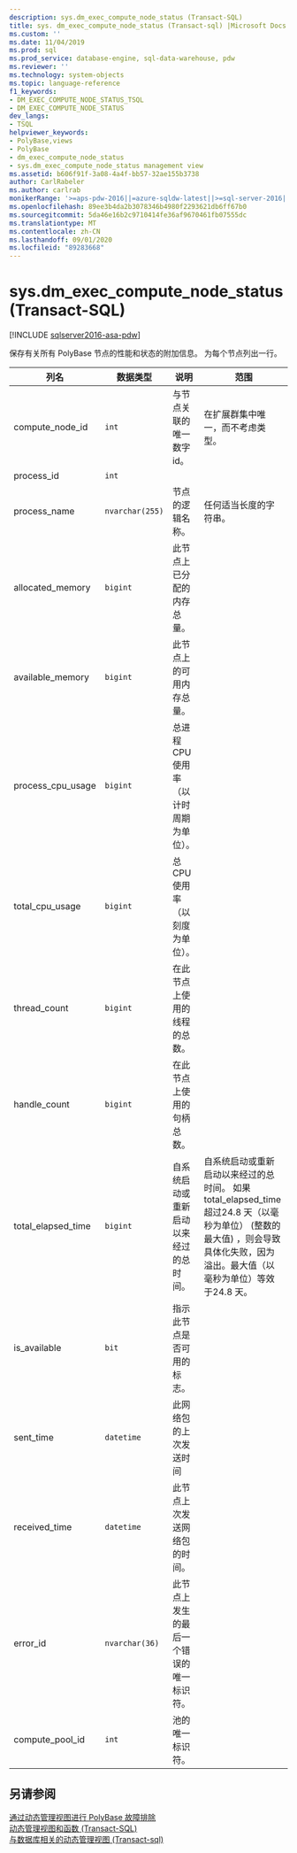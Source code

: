 ```yaml
---
description: sys.dm_exec_compute_node_status (Transact-SQL)
title: sys. dm_exec_compute_node_status (Transact-sql) |Microsoft Docs
ms.custom: ''
ms.date: 11/04/2019
ms.prod: sql
ms.prod_service: database-engine, sql-data-warehouse, pdw
ms.reviewer: ''
ms.technology: system-objects
ms.topic: language-reference
f1_keywords:
- DM_EXEC_COMPUTE_NODE_STATUS_TSQL
- DM_EXEC_COMPUTE_NODE_STATUS
dev_langs:
- TSQL
helpviewer_keywords:
- PolyBase,views
- PolyBase
- dm_exec_compute_node_status
- sys.dm_exec_compute_node_status management view
ms.assetid: b606f91f-3a08-4a4f-bb57-32ae155b3738
author: CarlRabeler
ms.author: carlrab
monikerRange: '>=aps-pdw-2016||=azure-sqldw-latest||>=sql-server-2016||=sqlallproducts-allversions||>=sql-server-linux-2017||=azuresqldb-mi-current'
ms.openlocfilehash: 89ee3b4da2b3078346b4980f2293621db6ff67b0
ms.sourcegitcommit: 5da46e16b2c9710414fe36af9670461fb07555dc
ms.translationtype: MT
ms.contentlocale: zh-CN
ms.lasthandoff: 09/01/2020
ms.locfileid: "89283668"
---
```

# <a name="sysdm_exec_compute_node_status-transact-sql"></a>sys.dm_exec_compute_node_status (Transact-SQL)
[!INCLUDE [sqlserver2016-asa-pdw](../../includes/applies-to-version/sqlserver2016-asa-pdw.md)]

  保存有关所有 PolyBase 节点的性能和状态的附加信息。 为每个节点列出一行。  
  
|列名|数据类型|说明|范围|  
|-----------------|---------------|-----------------|-----------|  
|compute_node_id|`int`|与节点关联的唯一数字 id。|在扩展群集中唯一，而不考虑类型。|  
|process_id|`int`|||  
|process_name|`nvarchar(255)`|节点的逻辑名称。|任何适当长度的字符串。|  
|allocated_memory|`bigint`|此节点上已分配的内存总量。||  
|available_memory|`bigint`|此节点上的可用内存总量。||  
|process_cpu_usage|`bigint`|总进程 CPU 使用率（以计时周期为单位）。||  
|total_cpu_usage|`bigint`|总 CPU 使用率（以刻度为单位）。||  
|thread_count|`bigint`|在此节点上使用的线程的总数。||  
|handle_count|`bigint`|在此节点上使用的句柄总数。||  
|total_elapsed_time|`bigint`|自系统启动或重新启动以来经过的总时间。|自系统启动或重新启动以来经过的总时间。 如果 total_elapsed_time 超过24.8 天（以毫秒为单位） (整数的最大值) ，则会导致具体化失败，因为溢出。最大值（以毫秒为单位）等效于24.8 天。|  
|is_available|`bit`|指示此节点是否可用的标志。||  
|sent_time|`datetime`|此网络包的上次发送时间||  
|received_time|`datetime`|此节点上次发送网络包的时间。||  
|error_id|`nvarchar(36)`|此节点上发生的最后一个错误的唯一标识符。||
|compute_pool_id|`int`|池的唯一标识符。|

## <a name="see-also"></a>另请参阅  
 [通过动态管理视图进行 PolyBase 故障排除](https://msdn.microsoft.com/library/ce9078b7-a750-4f47-b23e-90b83b783d80)   
 [动态管理视图和函数 (Transact-SQL)](~/relational-databases/system-dynamic-management-views/system-dynamic-management-views.md)   
 [与数据库相关的动态管理视图 &#40;Transact-sql&#41;](../../relational-databases/system-dynamic-management-views/database-related-dynamic-management-views-transact-sql.md)  
  
  
